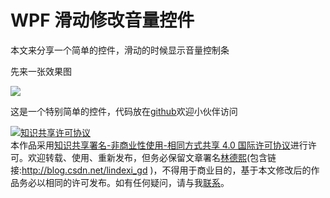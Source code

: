 
# WPF 滑动修改音量控件

本文来分享一个简单的控件，滑动的时候显示音量控制条

<!--more-->


<!-- CreateTime:2020/12/23 9:24:04 -->


<!-- 发布 -->

先来一张效果图

<!-- ![](image/WPF 滑动修改音量控件/WPF 滑动修改音量控件0.gif) -->

![](http://image.acmx.xyz/lindexi%2FWPF%2520%25E6%25BB%2591%25E5%258A%25A8%25E4%25BF%25AE%25E6%2594%25B9%25E9%259F%25B3%25E9%2587%258F%25E6%258E%25A7%25E4%25BB%25B60.gif)

这是一个特别简单的控件，代码放在[github](https://github.com/lindexi/lindexi_gd/tree/aa1ba2b2/KeenaihemchiQallhawearhina)欢迎小伙伴访问





<a rel="license" href="http://creativecommons.org/licenses/by-nc-sa/4.0/"><img alt="知识共享许可协议" style="border-width:0" src="https://licensebuttons.net/l/by-nc-sa/4.0/88x31.png" /></a><br />本作品采用<a rel="license" href="http://creativecommons.org/licenses/by-nc-sa/4.0/">知识共享署名-非商业性使用-相同方式共享 4.0 国际许可协议</a>进行许可。欢迎转载、使用、重新发布，但务必保留文章署名[林德熙](http://blog.csdn.net/lindexi_gd)(包含链接:http://blog.csdn.net/lindexi_gd )，不得用于商业目的，基于本文修改后的作品务必以相同的许可发布。如有任何疑问，请与我[联系](mailto:lindexi_gd@163.com)。